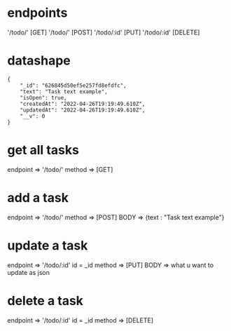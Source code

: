 
# endpoints

'/todo/'    [GET]
'/todo/'    [POST]
'/todo/:id' [PUT]
'/todo/:id' [DELETE]

# datashape

    {
        "_id": "626845d50ef5e257fd8efdfc",
        "text": "Task text example",
        "isOpen": true,
        "createdAt": "2022-04-26T19:19:49.610Z",
        "updatedAt": "2022-04-26T19:19:49.610Z",
        "__v": 0
    }

# get all tasks

endpoint => '/todo/'
method => [GET]

# add a task

endpoint => '/todo/'
method => [POST]
BODY => {text : "Task text example"}

# update a task

endpoint => '/todo/:id'
id = _id
method => [PUT]
BODY => what u want to update as json


# delete a task

endpoint => '/todo/:id'
id = _id
method => [DELETE]


